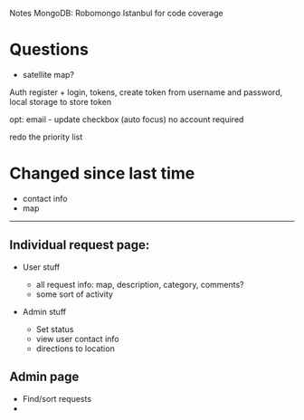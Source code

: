 Notes
MongoDB: Robomongo
Istanbul for code coverage

# Questions
- satellite map?

Auth
    register + login, tokens, create token from username and password, local storage to store token

opt: email - update checkbox (auto focus)
no account required

redo the priority list

# Changed since last time
- contact info
- map

----------------

## Individual request page:
- User stuff
    - all request info: map, description, category, comments?
    - some sort of activity

- Admin stuff  
    + Set status
    + view user contact info
    + directions to location

## Admin page
- Find/sort requests
- 